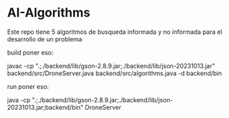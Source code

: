 # AI-Algorithms

Este repo tiene 5 algoritmos de busqueda informada y no informada para el desarrollo de un problema

build poner eso:

javac -cp ".;./backend/lib/gson-2.8.9.jar;./backend/lib/json-20231013.jar" backend/src/DroneServer.java backend/src/algorithms.java -d backend/bin

run poner eso:

java -cp ".;./backend/lib/gson-2.8.9.jar;./backend/lib/json-20231013.jar;backend/bin" DroneServer

